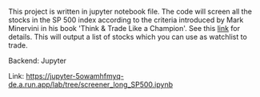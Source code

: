 This project is written in jupyter notebook file.
The code will screen all the stocks in the SP 500 index according to the criteria introduced by Mark Minervini in his book 'Think & Trade Like a Champion'. See this [link](https://in.tradingview.com/script/88aL78Qh-TwP-Mark-Minervini-Trend-Template-Criteria/) for details. This will output a list of stocks which you can use as watchlist to trade.

Backend: Jupyter 

Link: https://jupyter-5owamhfmyq-de.a.run.app/lab/tree/screener_long_SP500.ipynb
